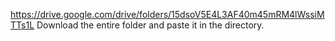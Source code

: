 https://drive.google.com/drive/folders/15dsoV5E4L3AF40m45mRM4lWssiMTTs1L
Download the entire folder and paste it in the directory.
